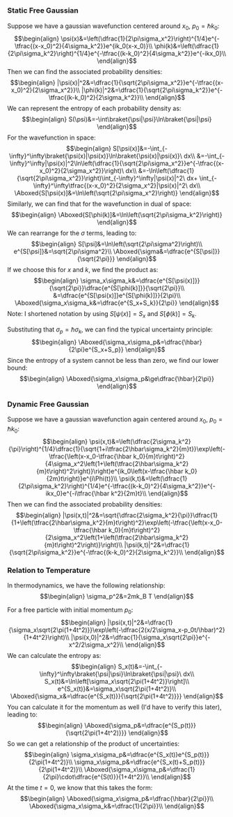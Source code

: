
### Static Free Gaussian
Suppose we have a gaussian wavefunction centered around $x_0$, $p_0=\hbar k_0$:
$$\begin{align}
\psi(x)&=\left(\dfrac{1}{2\pi\sigma_x^2}\right)^{1/4}e^{-\tfrac{(x-x_0)^2}{4\sigma_k^2}}e^{ik_0(x-x_0)}\\
\phi(k)&=\left(\dfrac{1}{2\pi\sigma_k^2}\right)^{1/4}e^{-\tfrac{(k-k_0)^2}{4\sigma_k^2}}e^{-ikx_0}\\
\end{align}$$
Then we can find the associated probability densities:
$$\begin{align}
|\psi(x)|^2&=\dfrac{1}{\sqrt{2\pi\sigma_x^2}}e^{-\tfrac{(x-x_0)^2}{2\sigma_x^2}}\\
|\phi(k)|^2&=\dfrac{1}{\sqrt{2\pi\sigma_k^2}}e^{-\tfrac{(k-k_0)^2}{2\sigma_k^2}}\\
\end{align}$$
We can represent the entropy of each probability density as:
$$\begin{align}
S(\psi)&=-\int\braket{\psi|\psi}\ln\braket{\psi|\psi}
\end{align}$$
For the wavefunction in space:
$$\begin{align}
S[\psi(x)]&=-\int_{-\infty}^\infty\braket{\psi(x)|\psi(x)}\ln\braket{\psi(x)|\psi(x)}\ dx\\
&=-\int_{-\infty}^\infty|\psi(x)|^2\ln\left(\dfrac{1}{\sqrt{2\pi\sigma_x^2}}e^{-\tfrac{(x-x_0)^2}{2\sigma_x^2}}\right)\ dx\\
&=-\ln\left(\dfrac{1}{\sqrt{2\pi\sigma_x^2}}\right)\int_{-\infty}^\infty|\psi(x)|^2\ dx+
\int_{-\infty}^\infty\tfrac{(x-x_0)^2}{2\sigma_x^2}|\psi(x)|^2\ dx\\
\Aboxed{S[\psi(x)]&=\ln\left(\sqrt{2\pi\sigma_x^2}\right)}
\end{align}$$
Similarly, we can find that for the wavefunction in dual of space:
$$\begin{align}
\Aboxed{S[\phi(k)]&=\ln\left(\sqrt{2\pi\sigma_k^2}\right)}
\end{align}$$
We can rearrange for the $\sigma$ terms, leading to:
$$\begin{align}
S[\psi]&=\ln\left(\sqrt{2\pi\sigma^2}\right)\\
e^{S[\psi]}&=\sqrt{2\pi\sigma^2}\\
\Aboxed{\sigma&=\dfrac{e^{S[\psi]}}{\sqrt{2\pi}}}
\end{align}$$
If we choose this for $x$ and $k$, we find the product as:
$$\begin{align}
\sigma_x\sigma_k&=\dfrac{e^{S[\psi(x)]}}{\sqrt{2\pi}}\dfrac{e^{S[\phi(k)]}}{\sqrt{2\pi}}\\
&=\dfrac{e^{S[\psi(x)]}e^{S[\phi(k)]}}{2\pi}\\
\Aboxed{\sigma_x\sigma_k&=\dfrac{e^{S_x+S_k}}{2\pi}}
\end{align}$$
Note: I shortened notation by using $S[\psi(x)]=S_x$ and $S[\phi(k)]=S_k$.

Substituting that $\sigma_p=\hbar\sigma_k$, we can find the typical uncertainty principle:
$$\begin{align}
\Aboxed{\sigma_x\sigma_p&=\dfrac{\hbar}{2\pi}e^{S_x+S_p}}
\end{align}$$
Since the entropy of a system cannot be less than zero, we find our lower bound:
$$\begin{align}
\Aboxed{\sigma_x\sigma_p&\ge\dfrac{\hbar}{2\pi}}
\end{align}$$

### Dynamic Free Gaussian
Suppose we have a gaussian wavefunction again centered around $x_0$, $p_0=\hbar k_0$:
$$\begin{align}
\psi(x,t)&=\left(\dfrac{2\sigma_k^2}{\pi}\right)^{1/4}\dfrac{1}{\sqrt{1+i\tfrac{2\hbar\sigma_k^2}{m}t}}\exp\left(-\tfrac{\left(x-x_0-\tfrac{\hbar k_0}{m}t\right)^2}{4\sigma_x^2\left(1+\left(\tfrac{2\hbar\sigma_k^2}{m}t\right)^2\right)}\right)e^{ik_0\left(x-\tfrac{\hbar k_0}{2m}t\right)}e^{i\Phi(t)}\\
\psi(k,t)&=\left(\dfrac{1}{2\pi\sigma_k^2}\right)^{1/4}e^{-\tfrac{(k-k_0)^2}{4\sigma_k^2}}e^{-ikx_0}e^{-i\tfrac{\hbar k^2}{2m}t}\\
\end{align}$$
Then we can find the associated probability densities:
$$\begin{align}
|\psi(x,t)|^2&=\sqrt{\dfrac{2\sigma_k^2}{\pi}}\dfrac{1}{1+\left(\tfrac{2\hbar\sigma_k^2}{m}t\right)^2}\exp\left(-\tfrac{\left(x-x_0-\tfrac{\hbar k_0}{m}t\right)^2}{2\sigma_x^2\left(1+\left(\tfrac{2\hbar\sigma_k^2}{m}t\right)^2\right)}\right)\\
|\psi(k,t)|^2&=\dfrac{1}{\sqrt{2\pi\sigma_k^2}}e^{-\tfrac{(k-k_0)^2}{2\sigma_k^2}}\\
\end{align}$$




### Relation to Temperature

In thermodynamics, we have the following relationship:
$$\begin{align}
\sigma_p^2&=2mk_B T
\end{align}$$













For a free particle with initial momentum $p_0$:
$$\begin{align}
|\psi(x,t)|^2&=\dfrac{1}{\sigma_x\sqrt{2\pi(1+4t^2)}}\exp\left(-\dfrac{2(x/2\sigma_x-p_0t/\hbar)^2}{1+4t^2}\right)\\
|\psi(x,0)|^2&=\dfrac{1}{\sigma_x\sqrt{2\pi}}e^{-x^2/2\sigma_x^2}\\
\end{align}$$
We can calculate the entropy as:
$$\begin{align}
S_x(t)&=-\int_{-\infty}^\infty\braket{\psi|\psi}\ln\braket{\psi|\psi}\ dx\\
S_x(t)&=\ln\left[\sigma_x\sqrt{2\pi(1+4t^2)}\right]\\
e^{S_x(t)}&=\sigma_x\sqrt{2\pi(1+4t^2)}\\
\Aboxed{\sigma_x&=\dfrac{e^{S_x(t)}}{\sqrt{2\pi(1+4t^2)}}}
\end{align}$$
You can calculate it for the momentum as well (I'd have to verify this later), leading to:
$$\begin{align}
\Aboxed{\sigma_p&=\dfrac{e^{S_p(t)}}{\sqrt{2\pi(1+4t^2)}}}
\end{align}$$
So we can get a relationship of the product of uncertainties:
$$\begin{align}
\sigma_x\sigma_p&=\dfrac{e^{S_x(t)}e^{S_p(t)}}{2\pi(1+4t^2)}\\
\sigma_x\sigma_p&=\dfrac{e^{S_x(t)+S_p(t)}}{2\pi(1+4t^2)}\\
\Aboxed{\sigma_x\sigma_p&=\dfrac{1}{2\pi}\cdot\dfrac{e^{S(t)}}{1+4t^2}}\\
\end{align}$$
At the time $t=0$, we know that this takes the form:
$$\begin{align}
\Aboxed{\sigma_x\sigma_p&=\dfrac{\hbar}{2\pi}}\\
\Aboxed{\sigma_x\sigma_k&=\dfrac{1}{2\pi}}\\
\end{align}$$
